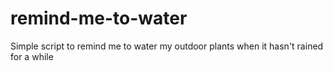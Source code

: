 # remind-me-to-water
Simple script to remind me to water my outdoor plants when it hasn't rained for a while
